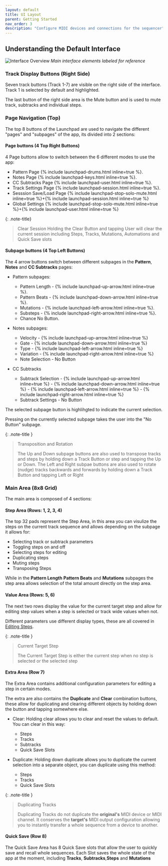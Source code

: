 ```yaml
---
layout: default
title: UI Layout
parent: Getting Started
nav_order: 3
description: "Configure MIDI devices and connections for the sequencer"
---
```

## Understanding the Default Interface

![Interface Overview](docs/img/interface-overview-labeled.jpg)
*Main interface elements labeled for reference*

### Track Display Buttons (Right Side)

Seven track buttons (Track 1-7) are visible on the right side of the interface. Track 1 is selected by default and highlighted.

The last button of the right side area is the Mute button and is used to mute track, subtracks and individual steps.

### Page Navigation (Top)

The top 8 buttons of the Launchpad are used to navigate the different "pages" and "subpages" of the app, its divided into 2 sections:

#### Page buttons (4 Top Right Buttons)

4 Page buttons allow to switch between the 6 different modes to use the app:

- Pattern Page {% include launchpad-drums.html inline=true %}.
- Notes Page {% include launchpad-keys.html inline=true %}.
- CC Subtracks Page {% include launchpad-user.html inline=true %}.
- Track Settings Page {% include launchpad-session.html inline=true %}.
- Sesssion Save/Load Page {% include launchpad-stop-solo-mute.html inline=true %}+{% include launchpad-session.html inline=true %}
- Global Settings {% include launchpad-stop-solo-mute.html inline=true %}+{% include launchpad-user.html inline=true %}

{: .note-title}
> Clear Session
> Holding the Clear Button and tapping User will clear the current session including Steps, Tracks, Mutations, Automations and Quick Save slots

#### Subpage buttons (4 Top Left Buttons)

The 4 arrow buttons switch between different subpages in the **Pattern**, **Notes** and **CC Subtracks** pages:

- Pattern subpages:
  - Pattern Length - {% include launchpad-up-arrow.html inline=true %}.
  - Pattern Beats - {% include launchpad-down-arrow.html inline=true %}.
  - Mutations - {% include launchpad-left-arrow.html inline=true %}.
  - Substeps - {% include launchpad-right-arrow.html inline=true %}.
  - Chance No Button.

- Notes subpages:
  - Velocity - {% include launchpad-up-arrow.html inline=true %}
  - Gate - {% include launchpad-down-arrow.html inline=true %}
  - Type - {% include launchpad-left-arrow.html inline=true %}
  - Variation - {% include launchpad-right-arrow.html inline=true %}
  - Note Selection - No Button

- CC Subtracks
  - Subtrack Selection - {% include launchpad-up-arrow.html inline=true %} - {% include launchpad-down-arrow.html inline=true %} - {% include launchpad-left-arrow.html inline=true %} - {% include launchpad-right-arrow.html inline=true %}
  - Subtrack Settings - No Button

The selected subpage button is highlihgted to indicate the current selection.

Pressing on the currently selected subpage takes the user into the "No Button" subpage.

{: .note-title }
> Transposition and Rotation
>
> The Up and Down subpage buttons are also used to transpose tracks and steps by holding down a Track Button or step and tapping the Up or Down.
> The Left and Right subpae buttons are also used to rotate (nudge) tracks backwards and forwards by holding down a Track Button and tapping Left or Right

### Main Area (8x8 Grid)

The main area is composed of 4 sections:

#### Step Area (Rows: 1, 2, 3, 4)

The top 32 pads represent the Step Area, in this area you can visulize the steps on the current track sequence and allows depending on the subpage it allows for:

- Selecting track or subtrack parameters
- Toggling steps on and off
- Selecting steps for editing
- Duplicating steps
- Muting steps
- Transposing Steps

While in the **Pattern Length** **Pattern Beats** and **Mutations** subpages the step area allows selection of the total amount directly on the step area.

#### Value Area (Rows: 5, 6)

The next two rows display the value for the current target step and allow for editing step values when a step is selected or track wide values when not.

Different parameters use different display types, these are all covered in [Editing Steps](../sequencer/basic-editing.md).

{: .note-title }
> Current Target Step
>
> The Current Target Step is either the current step when no step is selected or the selected step

#### Extra Area (Row 7)

The Extra Area contains additional configuration parameters for editing a step in certain modes.

The extra are also contains the **Duplicate** and **Clear** combination buttons, these allow for duplicating and clearing different objects by holding down the button and tapping somewhere else.

- Clear: Holding clear allows you to clear and reset the values to default. You can clear in this way:
  - Steps
  - Tracks
  - Subtracks
  - Quick Save Slots

- Duplicate: Holding down duplicate allows you to duplicate the current selection into a separate object, you can duplicate using this method:
  - Steps
  - Tracks
  - Quick Save Slots

{: .note-title }
> Duplicating Tracks
>
> Duplicating Tracks do not duplicate the **original's** MIDI device or MIDI channel.
> It conserves the **target's** MIDI output configuration allowing you to instantly transfer a whole sequence from a device to another.

#### Quick Save (Row 8)

The Quick Save Area has 8 Quick Save slots that allow the user to quickly save and recall whole sequences.
Each Slot saves the whole state of the app at the moment, including **Tracks**, **Subtracks**,**Steps** and **Mutations**
